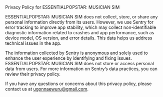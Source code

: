 Privacy Policy for ESSENTIALPOPSTAR: MUSICIAN SIM

ESSENTIALPOPSTAR: MUSICIAN SIM does not collect, store, or share any personal information directly from its users. However, we use Sentry for error tracking to improve app stability, which may collect non-identifiable diagnostic information related to crashes and app performance, such as device model, OS version, and error details. This data helps us address technical issues in the app.

The information collected by Sentry is anonymous and solely used to enhance the user experience by identifying and fixing issues. ESSENTIALPOPSTAR: MUSICIAN SIM does not store or access personal data from users. For more information on Sentry’s data practices, you can review their privacy policy.

If you have any questions or concerns about this privacy policy, please contact us at ugonnaewuru@gmail.com.
